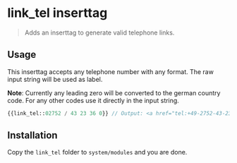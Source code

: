 # link_tel inserttag

> Adds an inserttag to generate valid telephone links.


## Usage

This inserttag accepts any telephone number with any format. The raw input string will be used as label.

**Note**: Currently any leading zero will be converted to the german country code. For any other codes use it directly in the input string.

```PHP
{{link_tel::02752 / 43 23 36 0}} // Output: <a href="tel:+49-2752-43-23-36-0">02752 / 43 23 36 0</a>
```

## Installation

Copy the `link_tel` folder to `system/modules` and you are done.
